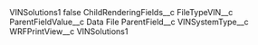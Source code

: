 <?xml version="1.0" encoding="UTF-8"?>
<CustomMetadata xmlns="http://soap.sforce.com/2006/04/metadata" xmlns:xsi="http://www.w3.org/2001/XMLSchema-instance" xmlns:xsd="http://www.w3.org/2001/XMLSchema">
    <label>VINSolutions1</label>
    <protected>false</protected>
    <values>
        <field>ChildRenderingFields__c</field>
        <value xsi:type="xsd:string">FileTypeVIN__c</value>
    </values>
    <values>
        <field>ParentFieldValue__c</field>
        <value xsi:type="xsd:string">Data File</value>
    </values>
    <values>
        <field>ParentField__c</field>
        <value xsi:type="xsd:string">VINSystemType__c</value>
    </values>
    <values>
        <field>WRFPrintView__c</field>
        <value xsi:type="xsd:string">VINSolutions1</value>
    </values>
</CustomMetadata>
